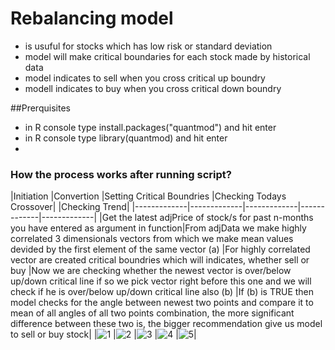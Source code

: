 # Rebalancing model
- is usuful for stocks which has low risk or standard deviation
- model will make critical boundaries for each stock made by historical data 
- model indicates to sell when you cross critical up boundry
- modell indicates to buy when you cross critical down boundry

##Prerquisites
- in R console type  install.packages("quantmod") and hit enter
- in R console type library(quantmod) and hit enter
- 
### How the process works after running script?
|Initiation
|Convertion
|Setting Critical Boundries
|Checking Todays Crossover|
|Checking Trend|
|-------------|-------------|-------------|-------------|-------------|
|Get the latest adjPrice of stock/s for past n-months you have entered as argument in function|From adjData we make highly correlated 3 dimensionals vectors from which we make mean values devided by the first element of the same vector (a)
|For highly correlated vector are created critical boundries which will indicates, whether sell or buy 
|Now we are checking whether the newest vector is over/below up/down critical line if so we pick vector right before this one and we will check if he is over/below up/down critical line also (b)
|If (b) is TRUE then model checks for the angle between newest two points and compare it to mean of all angles of all two points combination, the more significant difference between these two is, the bigger recommendation give us model to sell or buy stock|
|![1](https://user-images.githubusercontent.com/78803735/141456206-7501a8a1-7201-46f3-8311-63192b488e4f.jpg)
|![2](https://user-images.githubusercontent.com/78803735/141457030-5ca2a221-9c9e-4431-8fd5-6b8c004e8e73.jpg)
|![3](https://user-images.githubusercontent.com/78803735/141457870-5982b5f5-edea-44b4-941a-ce8de1c964d1.jpg)
|![4](https://user-images.githubusercontent.com/78803735/141464584-bd814776-88ac-4051-8a04-99ac06121180.jpg)
|![5](https://user-images.githubusercontent.com/78803735/141467450-bc6a10e3-693d-4497-a251-b0fdcddb2d7d.jpg)|


